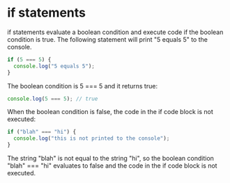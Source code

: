 # if statements

if statements evaluate a boolean condition and execute code if the boolean condition is true.  The following statement will print "5 equals 5" to the console.

```javascript
if (5 === 5) {
  console.log("5 equals 5");
}
```

The boolean condition is 5 === 5 and it returns true:

```javascript
console.log(5 === 5); // true
```

When the boolean condition is false, the code in the if code block is not executed:

```javascript
if ("blah" === "hi") {
  console.log("this is not printed to the console");
}
```

The string "blah" is not equal to the string "hi", so the boolean condition "blah" === "hi" evaluates to false and the code in the if code block is not executed.

